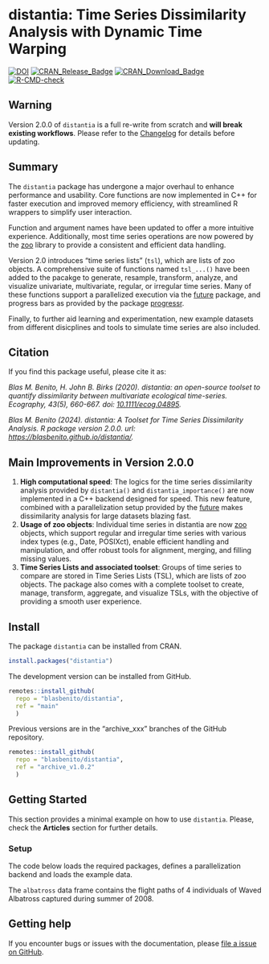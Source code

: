 
# distantia: Time Series Dissimilarity Analysis with Dynamic Time Warping

<!-- README.md is generated from README.Rmd. Please edit that file -->
<!-- badges: start -->

[![DOI](https://zenodo.org/badge/187805264.svg)](https://zenodo.org/badge/latestdoi/187805264)
[![CRAN_Release_Badge](http://www.r-pkg.org/badges/version/distantia)](https://CRAN.R-project.org/package=distantia)
[![CRAN_Download_Badge](http://cranlogs.r-pkg.org/badges/grand-total/distantia)](https://CRAN.R-project.org/package=distantia)
[![R-CMD-check](https://github.com/BlasBenito/distantia/actions/workflows/R-CMD-check.yaml/badge.svg)](https://github.com/BlasBenito/distantia/actions/workflows/R-CMD-check.yaml)

<!-- badges: end -->

## Warning

Version 2.0.0 of `distantia` is a full re-write from scratch and **will
break existing workflows**. Please refer to the
[Changelog](https://blasbenito.github.io/distantia/news/index.html) for
details before updating.

## Summary

The `distantia` package has undergone a major overhaul to enhance
performance and usability. Core functions are now implemented in C++ for
faster execution and improved memory efficiency, with streamlined R
wrappers to simplify user interaction.

Function and argument names have been updated to offer a more intuitive
experience. Additionally, most time series operations are now powered by
the [zoo](https://cran.r-project.org/web/packages/zoo/index.html)
library to provide a consistent and efficient data handling.

Version 2.0 introduces “time series lists” (`tsl`), which are lists of
zoo objects. A comprehensive suite of functions named `tsl_...()` have
been added to the pacakge to generate, resample, transform, analyze, and
visualize univariate, multivariate, regular, or irregular time series.
Many of these functions support a parallelized execution via the
[future](https://future.futureverse.org/) package, and progress bars as
provided by the package [progressr](https://progressr.futureverse.org/).

Finally, to further aid learning and experimentation, new example
datasets from different disicplines and tools to simulate time series
are also included.

## Citation

If you find this package useful, please cite it as:

*Blas M. Benito, H. John B. Birks (2020). distantia: an open-source
toolset to quantify dissimilarity between multivariate ecological
time-series. Ecography, 43(5), 660-667. doi:
[10.1111/ecog.04895](https://nsojournals.onlinelibrary.wiley.com/doi/10.1111/ecog.04895).*

*Blas M. Benito (2024). distantia: A Toolset for Time Series
Dissimilarity Analysis. R package version 2.0.0. url:
<https://blasbenito.github.io/distantia/>.*

## Main Improvements in Version 2.0.0

1.  **High computational speed**: The logics for the time series
    dissimilarity analysis provided by `distantia()` and
    `distantia_importance()` are now implemented in a C++ backend
    designed for speed. This new feature, combined with a
    parallelization setup provided by the
    [future](https://future.futureverse.org/) makes dissimilarity
    analysis for large datasets blazing fast.
2.  **Usage of zoo objects**: Individual time series in distantia are
    now [zoo](https://cran.r-project.org/package=zoo) objects, which
    support regular and irregular time series with various index types
    (e.g., Date, POSIXct), enable efficient handling and manipulation,
    and offer robust tools for alignment, merging, and filling missing
    values.
3.  **Time Series Lists and associated toolset**: Groups of time series
    to compare are stored in Time Series Lists (TSL), which are lists of
    zoo objects. The package also comes with a complete toolset to
    create, manage, transform, aggregate, and visualize TSLs, with the
    objective of providing a smooth user experience.

## Install

The package `distantia` can be installed from CRAN.

``` r
install.packages("distantia")
```

The development version can be installed from GitHub.

``` r
remotes::install_github(
  repo = "blasbenito/distantia", 
  ref = "main"
  )
```

Previous versions are in the “archive_xxx” branches of the GitHub
repository.

``` r
remotes::install_github(
  repo = "blasbenito/distantia", 
  ref = "archive_v1.0.2"
  )
```

## Getting Started

This section provides a minimal example on how to use `distantia`.
Please, check the **Articles** section for further details.

### Setup

The code below loads the required packages, defines a parallelization
backend and loads the example data.

The `albatross` data frame contains the flight paths of 4 individuals of
Waved Albatross captured during summer of 2008.

## Getting help

If you encounter bugs or issues with the documentation, please [file a
issue on GitHub](https://github.com/BlasBenito/distantia/issues).
